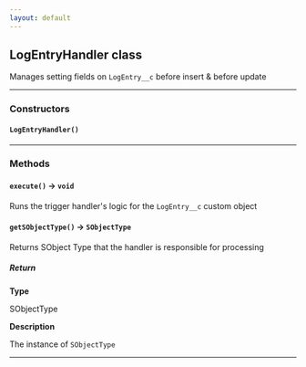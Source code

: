 ```yaml
---
layout: default
---
```


## LogEntryHandler class

Manages setting fields on `LogEntry__c` before insert & before update

---

### Constructors

#### `LogEntryHandler()`

---

### Methods

#### `execute()` → `void`

Runs the trigger handler's logic for the `LogEntry__c` custom object

#### `getSObjectType()` → `SObjectType`

Returns SObject Type that the handler is responsible for processing

##### Return

**Type**

SObjectType

**Description**

The instance of `SObjectType`

---
